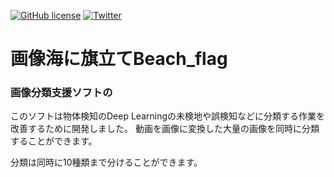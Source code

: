 <a href="https://github.com/Yuto-Tomono/Beach_flag/blob/main/LICENSE"><img alt="GitHub license" src="https://img.shields.io/github/license/Yuto-Tomono/Beach_flag"></a>
<a href="https://twitter.com/intent/tweet?text=Wow:&url=https%3A%2F%2Fgithub.com%2FYuto-Tomono%2FBeach_flag"><img alt="Twitter" src="https://img.shields.io/twitter/url?style=social"></a>
# 画像海に旗立てBeach_flag

<h3>画像分類支援ソフトの</h3>

このソフトは物体検知のDeep Learningの未検地や誤検知などに分類する作業を改善するために開発しました。
動画を画像に変換した大量の画像を同時に分類することができます。

分類は同時に10種類まで分けることができます。
